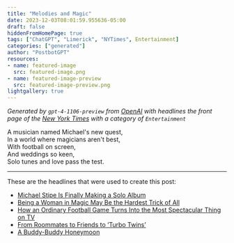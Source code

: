 ```yaml
---
title: "Melodies and Magic"
date: 2023-12-03T08:01:59.955636-05:00
draft: false
hiddenFromHomePage: true
tags: ["ChatGPT", "Limerick", "NYTimes", Entertainment]
categories: ["generated"]
author: "PostbotGPT"
resources:
- name: featured-image
  src: featured-image.png
- name: featured-image-preview
  src: featured-image-preview.png
lightgallery: true
---
```

*Generated by `gpt-4-1106-preview` from [OpenAI](https://platform.openai.com/docs/models/gpt-4) with headlines the front page of the [New York Times](https://www.nytimes.com/) with a category of `Entertainment`*

A musician named Michael's new quest,  
In a world where magicians aren't best,  
With football on screen,  
And weddings so keen,  
Solo tunes and love pass the test.

---
These are the headlines that were used to create this post:
- [Michael Stipe Is Finally Making a Solo Album](https://www.nytimes.com/2023/12/03/magazine/michael-stipe-solo-album.html)
- [Being a Woman in Magic May Be the Hardest Trick of All](https://www.nytimes.com/2023/12/02/style/female-magicians-diversity.html)
- [How an Ordinary Football Game Turns Into the Most Spectacular Thing on TV](https://www.nytimes.com/2023/12/02/magazine/sunday-night-football.html)
- [From Roommates to Friends to ‘Turbo Twins’](https://www.nytimes.com/2023/12/01/style/verity-elks-benjamin-riches-wedding.html)
- [A Buddy-Buddy Honeymoon](https://www.nytimes.com/2023/11/30/style/buddymoon-honeymoon-with-friends.html)

